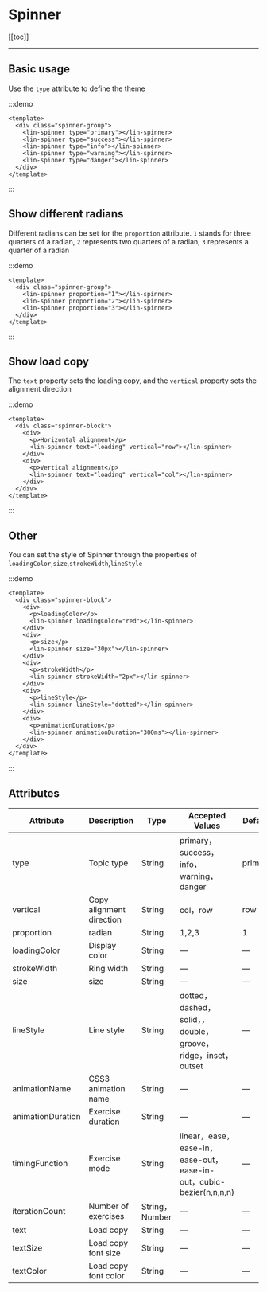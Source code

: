 # Spinner

[[toc]]

---

## Basic usage

Use the `type` attribute to define the theme

:::demo

```vue
<template>
  <div class="spinner-group">
    <lin-spinner type="primary"></lin-spinner>
    <lin-spinner type="success"></lin-spinner>
    <lin-spinner type="info"></lin-spinner>
    <lin-spinner type="warning"></lin-spinner>
    <lin-spinner type="danger"></lin-spinner>
  </div>
</template>
```

:::

## Show different radians

Different radians can be set for the `proportion` attribute. `1` stands for three quarters of a radian, `2` represents two quarters of a radian, `3` represents a quarter of a radian

:::demo

```vue
<template>
  <div class="spinner-group">
    <lin-spinner proportion="1"></lin-spinner>
    <lin-spinner proportion="2"></lin-spinner>
    <lin-spinner proportion="3"></lin-spinner>
  </div>
</template>
```

:::

## Show load copy

The `text` property sets the loading copy, and the `vertical` property sets the alignment direction

:::demo

```vue
<template>
  <div class="spinner-block">
    <div>
      <p>Horizontal alignment</p>
      <lin-spinner text="loading" vertical="row"></lin-spinner>
    </div>
    <div>
      <p>Vertical alignment</p>
      <lin-spinner text="loading" vertical="col"></lin-spinner>
    </div>
  </div>
</template>
```

:::

## Other

You can set the style of Spinner through the properties of `loadingColor`,`size`,`strokeWidth`,`lineStyle`

:::demo

```vue
<template>
  <div class="spinner-block">
    <div>
      <p>loadingColor</p>
      <lin-spinner loadingColor="red"></lin-spinner>
    </div>
    <div>
      <p>size</p>
      <lin-spinner size="30px"></lin-spinner>
    </div>
    <div>
      <p>strokeWidth</p>
      <lin-spinner strokeWidth="2px"></lin-spinner>
    </div>
    <div>
      <p>lineStyle</p>
      <lin-spinner lineStyle="dotted"></lin-spinner>
    </div>
    <div>
      <p>animationDuration</p>
      <lin-spinner animationDuration="300ms"></lin-spinner>
    </div>
  </div>
</template>
```

:::

## Attributes

| Attribute         | Description              | Type           | Accepted Values                                                     | Default |
| ----------------- | ------------------------ | -------------- | ------------------------------------------------------------------- | ------- |
| type              | Topic type               | String         | primary，success，info，warning， danger                            | primary |
| vertical          | Copy alignment direction | String         | col，row                                                            | row     |
| proportion        | radian                   | String         | 1,2,3                                                               | 1       |
| loadingColor      | Display color            | String         | —                                                                   | —       |
| strokeWidth       | Ring width               | String         | —                                                                   | —       |
| size              | size                     | String         | —                                                                   | —       |
| lineStyle         | Line style               | String         | dotted，dashed，solid，，double，groove，ridge，inset，outset       | —       |
| animationName     | CSS3 animation name      | String         | —                                                                   | —       |
| animationDuration | Exercise duration        | String         | —                                                                   | —       |
| timingFunction    | Exercise mode            | String         | linear，ease，ease-in，ease-out，ease-in-out，cubic-bezier(n,n,n,n) | —       |
| iterationCount    | Number of exercises      | String，Number | —                                                                   | —       |
| text              | Load copy                | String         | —                                                                   | —       |
| textSize          | Load copy font size      | String         | —                                                                   | —       |
| textColor         | Load copy font color     | String         | —                                                                   | —       |
